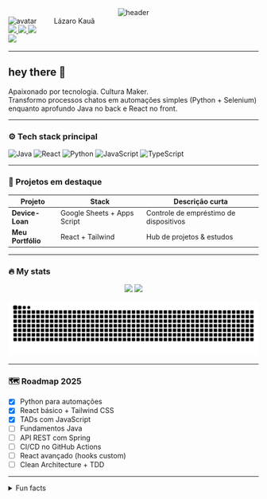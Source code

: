 <!-- HEADER / BANNER -->
<div align="center">
  <img src="https://capsule-render.vercel.app/api?type=waving&height=180&color=0:03001C,100:5B8FB9&text=L%C3%A1zaro%20Kau%C3%A3&fontColor=FFFFFF&fontSize=45&fontAlignY=35&desc=Full%20Stack%20Dev&descAlignY=60" alt="header" />
</div>

<!-- AVATAR + NOME CURTO -->
<img align="left" width="80" src="https://avatars.githubusercontent.com/u/132157522?v=4" alt="avatar" />
&nbsp;&nbsp;&nbsp;Lázaro Kauã

<br clear="both"/>

<!-- SOCIALS -->
<div align="left">
  <a href="https://www.linkedin.com/in/lazarokaua/" target="_blank">
    <img src="https://img.shields.io/static/v1?message=LinkedIn&logo=linkedin&label=&color=0077B5&logoColor=white&labelColor=&style=for-the-badge" height="25" />
  </a>
  <a href="https://www.youtube.com/@LazaroKaua7" target="_blank">
    <img src="https://img.shields.io/static/v1?message=YouTube&logo=youtube&label=&color=FF0000&logoColor=white&labelColor=&style=for-the-badge" height="25" />
  </a>
  <a href="https://mail.google.com/mail/?view=cm&to=lazarokaua22@gmail.com" target="_blank">
    <img src="https://img.shields.io/static/v1?message=Gmail&logo=gmail&label=&color=D14836&logoColor=white&labelColor=&style=for-the-badge" height="25" />
  </a>
</div>

<!-- VISITOR COUNTER -->
<div align="left">
  <img src="https://visitor-badge.laobi.icu/badge?page_id=Lazarokaua.Lazarokaua" />
</div>

---

## hey there 👋

Apaixonado por tecnologia. Cultura Maker.  
Transformo processos chatos em automações simples (Python + Selenium) enquanto aprofundo Java no back e React no front.

---

### ⚙️ Tech stack principal
![Java](https://img.shields.io/badge/Java-301E67?style=for-the-badge&logo=openjdk&logoColor=white)
![React](https://img.shields.io/badge/React-5B8FB9?style=for-the-badge&logo=react&logoColor=white)
![Python](https://img.shields.io/badge/Python-B6EADA?style=for-the-badge&logo=python&logoColor=03001C)
![JavaScript](https://img.shields.io/badge/JavaScript-F7DF1E?style=for-the-badge&logo=javascript&logoColor=03001C)
![TypeScript](https://img.shields.io/badge/TypeScript-03001C?style=for-the-badge&logo=typescript&logoColor=B6EADA)

---

### 🚀 Projetos em destaque
| Projeto | Stack | Descrição curta |
|---------|-------|-----------------|
| **Device-Loan** | Google Sheets + Apps Script | Controle de empréstimo de dispositivos |
| **Meu Portfólio** | React + Tailwind | Hub de projetos & estudos |

---

### 🔥 My stats
<p align="center">
  <img src="https://github-readme-stats.vercel.app/api?username=Lazarokaua&show_icons=true&theme=github_dark&title_color=5B8FB9&icon_color=B6EADA&text_color=FFFFFF&bg_color=03001C" height="170" />
  <img src="https://streak-stats.demolab.com?user=Lazarokaua&theme=dark&hide_border=false&border_radius=5" height="170" />
</p>

<!-- SNAKE ANIMATION -->
<p align="center">
  <img src="https://raw.githubusercontent.com/Lazarokaua/Lazarokaua/output/snake.svg" alt="Snake animation" />
</p>

---

### 🗺️ Roadmap 2025
- [x] Python para automações  
- [x] React básico + Tailwind CSS  
- [x] TADs com JavaScript  
- [ ] Fundamentos Java  
- [ ] API REST com Spring  
- [ ] CI/CD no GitHub Actions  
- [ ] React avançado (hooks custom)  
- [ ] Clean Architecture + TDD  

---

<details>
  <summary>Fun facts</summary>

  * Team dark-theme forever  
  * Live long and code 🖖  
    <br><img src="images/spock.gif" width="80" alt="Spock gif" />
  * Drum pra resetar a mente  
  * Frase preferida: **“Faça do silêncio o seu mais alto esbravejar. - Lázaro Kauã”**
</details>
